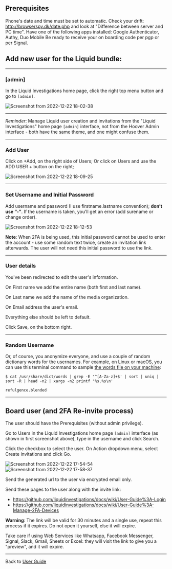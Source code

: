 ## Prerequisites
Phone's date and time must be set to automatic. Check your drift: http://browserspy.dk/date.php and look at "Difference between server and PC time".
Have one of the following apps installed: Google Authenticator, Authy, Duo Mobile
Be ready to receive your on boarding code per pgp or per Signal.

## Add new user for the Liquid bundle:

---

### [admin]


In the Liquid Investigations home page, click the right top menu button and go to `[admin]`.



![Screenshot from 2022-12-22 18-02-38](https://user-images.githubusercontent.com/7493327/209174206-9bbe729c-b4b8-4f3e-b9f9-ccb0c688e2cb.png)

---

*Reminder*: Manage Liquid user creation and invitations from the "Liquid Investigations" home page `[admin]` interface, not from the Hoover Admin interface - both have the same theme, and one might confuse them. 

---

### Add User

Click on +Add, on the right side of Users; 
Or click on Users and use the ADD USER + button on the right;


![Screenshot from 2022-12-22 18-09-25](https://user-images.githubusercontent.com/7493327/209175404-0e10946e-3a1e-46e9-98a9-1fa70552700e.png)

---

### Set Username and Initial Password

Add username and password (I use firstname.lastname convention); **don’t use “-”**.
If the username is taken, you'll get an error (add surename or change order).

![Screenshot from 2022-12-22 18-12-53](https://user-images.githubusercontent.com/7493327/209176305-05c4556f-f062-4ab6-9068-5caf43e0f1f3.png)


**Note**: When 2FA is being used, this initial password cannot be used to enter the account - use some random text twice, create an invitation link afterwards. The user will not need this initial password to use the link.



---

### User details

You've been redirected to edit the user's information.

On First name we add the entire name (both first and last name).

On Last name we add the name of the media organization.

On Email address the user's email.


Everything else should be left to default.

Click Save, on the bottom right.

---

### Random Username

Or, of course, you anonymize everyone, and use a couple of random dictionary words for the usernames. For example, on Linux or macOS, you can use this terminal command to sample [the words file on your machine](https://en.wikipedia.org/wiki/Words_(Unix)):

```
$ cat /usr/share/dict/words | grep -E '^[A-Za-z]+$' | sort | uniq | sort -R | head -n2 | xargs -n2 printf '%s.%s\n'

refulgence.blended
```

---

## Board user (and 2FA Re-invite process)


The user should have the Prerequisites (without admin privilege).

Go to Users in the Liquid Investigations home page `[admin]` interface (as shown in first screenshot above), type in the username and click Search.

Click the checkbox to select the user.
On Action dropdown menu, select Create invitations and click Go.

![Screenshot from 2022-12-22 17-54-54](https://user-images.githubusercontent.com/7493327/209174791-dc88fc73-1ffb-4d8c-9961-c9f60f8a9272.png)
![Screenshot from 2022-12-22 17-58-37](https://user-images.githubusercontent.com/7493327/209174974-a18c3fd2-a126-4e3a-8306-22df2b85e494.png)


Send the generated url to the user via encrypted email only.

Send these pages to the user along with the invite link:
- https://github.com/liquidinvestigations/docs/wiki/User-Guide%3A-Login
- https://github.com/liquidinvestigations/docs/wiki/User-Guide%3A-Manage-2FA-Devices


**Warning**: The link will be valid for 30 minutes and a single use, repeat this process if it expires. Do not open it yourself, else it will expire. 

Take care if using Web Services like Whatsapp, Facebook Messenger, Signal, Slack, Gmail, Sheets or Excel: they will visit the link to give you a "preview", and it will expire.


---
Back to [User Guide](https://github.com/liquidinvestigations/docs/wiki/User-Guide)
